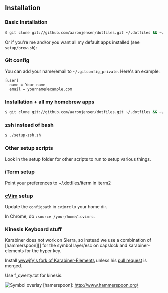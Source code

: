 ## Installation

### Basic Installation

```bash
$ git clone git://github.com/aaronjensen/dotfiles.git ~/.dotfiles && ~/.dotfiles/setup.sh
```

Or if you're me and/or you want all my default apps installed (see
`setup/brew.sh`):

### Git config

You can add your name/email to `~/.gitconfig_private`. Here's an example:

```
[user]
  name = Your name
  email = yourname@example.com
```

### Installation + all my homebrew apps

```bash
$ git clone git://github.com/aaronjensen/dotfiles.git ~/.dotfiles && ~/.dotfiles/setup-all.sh
```

### zsh instead of bash

```bash
$ ./setup-zsh.sh
```

### Other setup scripts

Look in the setup folder for other scripts to run to setup various things.

### iTerm setup

Point your preferences to ~/.dotfiles/iterm in iterm2

### [cVim](https://github.com/1995eaton/chromium-vim) setup

Update the `configpath` in `cvimrc` to your home dir.

In Chrome, do `:source /your/home/.cvimrc`. 

### Kinesis Keyboard stuff

Karabiner does not work on Sierra, so instead we use a combination of
[hammerspoon][] for the symbol layer/esc on capslock and karabiner-elements for
the hyper key.

Install
[wwwjfy's fork of Karabiner-Elements](https://github.com/wwwjfy/Karabiner-Elements/releases) unless
his [pull request](https://github.com/tekezo/Karabiner-Elements/pull/247) is merged.

Use f_qwerty.txt for kinesis.

![Symbol
overlay](http://screenshots-dx37.s3.amazonaws.com/monosnap/kinesis-layout-empty.jpg.png)
[hamerspoon]: http://www.hammerspoon.org/
